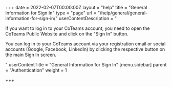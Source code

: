 +++
date = 2022-02-07T00:00:00Z
layout = "help"
title = "General Information for Sign In"
type = "page"
url = "/help/general/general-information-for-sign-in/"
userContentDescription = "<p>If you want to log in to your CoTeams account, you need to open the CoTeams Public Website and click on the \"Sign In\" button.</p><p>You can log in to your CoTeams account via your registration email or social accounts (Google, Facebook, LinkedIn) by clicking the respective button on the main Sign In screen.</p>"
userContentTitle = "General Information for Sign In"
[menu.sidebar]
parent = "Authentication"
weight = 1

+++
